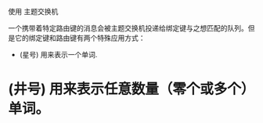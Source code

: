使用 主题交换机

一个携带着特定路由键的消息会被主题交换机投递给绑定键与之想匹配的队列。但是它的绑定键和路由键有两个特殊应用方式：

* (星号) 用来表示一个单词.
# (井号) 用来表示任意数量（零个或多个）单词。